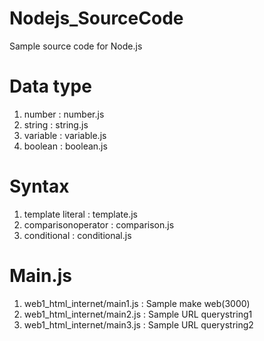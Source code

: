 # Nodejs_SourceCode
Sample source code for Node.js

# Data type
1) number : number.js
2) string : string.js
3) variable : variable.js
4) boolean : boolean.js

# Syntax
1) template literal : template.js
2) comparisonoperator : comparison.js
3) conditional : conditional.js

# Main.js
1) web1_html_internet/main1.js : Sample make web(3000)
2) web1_html_internet/main2.js : Sample URL querystring1
3) web1_html_internet/main3.js : Sample URL querystring2
